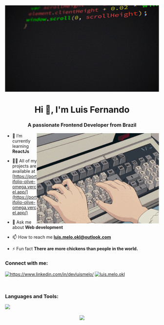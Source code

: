 <p align='center'>
   <img width='1000' src='src/bJk.gif'>
</p>

<h1 align="center">Hi 👋, I'm Luis Fernando</h1>
<h3 align="center">A passionate Frontend Developer from Brazil</h3>
<img align='right' width='400' src='src/6vIk.gif'>

- 🌱 I’m currently learning **ReactJs**

- 👨‍💻 All of my projects are available at [https://portifolio-olive-omega.vercel.app/](https://portifolio-olive-omega.vercel.app/)

- 💬 Ask me about **Web development**

- 📫 How to reach me **luis.melo.okl@outlook.com**

- ⚡ Fun fact **There are more chickens than people in the world.**

<h3 align="left">Connect with me:</h3>
<p align="left">
<a href="https://linkedin.com/in/https://www.linkedin.com/in/devluismelo/" target="blank"><img align="center" src="https://raw.githubusercontent.com/rahuldkjain/github-profile-readme-generator/master/src/images/icons/Social/linked-in-alt.svg" alt="https://www.linkedin.com/in/devluismelo/" height="30" width="40" /></a>
<a href="https://instagram.com/luis.melo.okl" target="blank"><img align="center" src="https://raw.githubusercontent.com/rahuldkjain/github-profile-readme-generator/master/src/images/icons/Social/instagram.svg" alt="luis.melo.okl" height="30" width="40" /></a>
</p>


<br/>
<h3 align="left">Languages and Tools:</h3>
   <a href="https://skillicons.dev"   >
     <img src="https://skillicons.dev/icons?i=notion,vscode,devto,html,javascript,react,tailwind,sass,bootstrap,firebase,mysql,docker,powershell,git,github,bash,npm,codepen,discord,gmail,windows,linux,ubuntu,vercel,figma" />
   </a>
 <br/>


<br/>
<div align="center">
<a href="http://www.github.com/Luisokl"><img src="https://github-readme-streak-stats.herokuapp.com/?user=Luisokl&stroke=ffffff&background=1c1917&ring=0891b2&fire=0891b2&currStreakNum=ffffff&currStreakLabel=0891b2&sideNums=ffffff&sideLabels=ffffff&dates=ffffff&hide_border=true" /></a>
</div>

 
 

 
##
   

 
